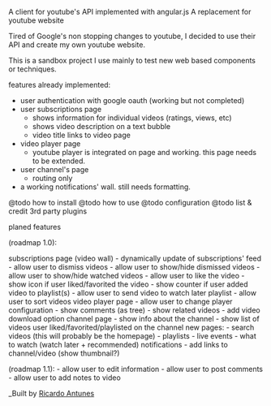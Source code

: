 A client for youtube's API implemented with angular.js
A replacement for youtube website

Tired of Google's non stopping changes to youtube, I decided to use their API and create my own youtube website. 

This is a sandbox project I use mainly to test new web based components or techniques.

features already implemented:
- user authentication with google oauth (working but not completed)
- user subscriptions page
    - shows information for individual videos (ratings, views, etc)
    - shows video description on a text bubble
    - video title links to video page
- video player page    
    - youtube player is integrated on page and working. this page needs to be extended.
- user channel's page 
    - routing only
- a working notifications' wall. still needs formatting.

@todo how to install
@todo how to use
@todo configuration
@todo list & credit 3rd party plugins

planed features 

(roadmap 1.0):

subscriptions page (video wall)
    - dynamically update of subscriptions' feed
    - allow user to dismiss videos
    - allow user to show/hide dismissed videos
    - allow user to show/hide watched videos
    - allow user to like the video 
    - show icon if user liked/favorited the video
    - show counter if user added video to playlist(s)
    - allow user to send video to watch later playlist
    - allow user to sort videos
video player page
    - allow user to change player configuration
    - show comments (as tree)
    - show related videos
    - add video download option
channel page
    - show info about the channel
    - show list of videos user liked/favorited/playlisted on the channel
new pages:
    - search videos (this will probably be the homepage)
    - playlists 
    - live events
    - what to watch (watch later + recommended)
notifications
    - add links to channel/video (show thumbnail?)
    
(roadmap 1.1):
    - allow user to edit information 
    - allow user to post comments
    - allow user to add notes to video
    

_Built by [Ricardo Antunes](https://github.com/rantunes1) 